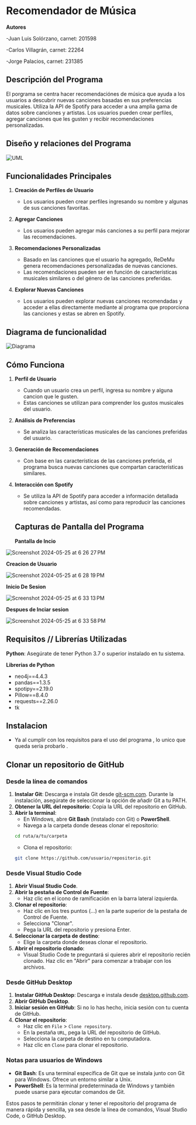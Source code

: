 # Recomendador de Música

**Autores**

-Juan Luis Solórzano, carnet: 201598

-Carlos Villagrán, carnet: 22264

-Jorge Palacios, carnet: 231385

## Descripción del Programa

El porgrama se centra hacer recomendaciónes de música que ayuda a los usuarios a descubrir nuevas canciones basadas en sus preferencias musicales. Utiliza la API de Spotify para acceder a una amplia gama de datos sobre canciones y artistas. Los usuarios pueden crear perfiles, agregar canciones que les gusten y recibir recomendaciones personalizadas.

## Diseño y relaciones del Programa 

![UML ](https://github.com/Charly2440/Recomendation-Engine-Proyecto-2/assets/134471477/9ed74fb6-2497-4c2a-91ca-7b499c3a320d)


## Funcionalidades Principales

1. **Creación de Perfiles de Usuario**
   - Los usuarios pueden crear perfiles ingresando su nombre y algunas de sus canciones favoritas.

2. **Agregar Canciones**
   - Los usuarios pueden agregar más canciones a su perfil para mejorar las recomendaciones.

3. **Recomendaciones Personalizadas**
   - Basado en las canciones que el usuario ha agregado, ReDeMu genera recomendaciones personalizadas de nuevas canciones.
   - Las recomendaciones pueden ser en función de características musicales similares o del género de las canciones preferidas.

4. **Explorar Nuevas Canciones**
   - Los usuarios pueden explorar nuevas canciones recomendadas y acceder a ellas directamente mediante al programa que proporciona las canciones y estas se abren en Spotify.

## Diagrama de funcionalidad 

![Diagrama](https://github.com/Charly2440/Recomendation-Engine-Proyecto-2/assets/134471477/f023fcaf-f856-42c5-a7be-75f228a85a86)


## Cómo Funciona

1. **Perfil de Usuario**
   - Cuando un usuario crea un perfil, ingresa su nombre y alguna cancion que le gusten.
   - Estas canciones se utilizan para comprender los gustos musicales del usuario.

2. **Análisis de Preferencias**
   - Se analiza las características musicales de las canciones preferidas del usuario.

3. **Generación de Recomendaciones**
   - Con base en las características de las canciones preferida, el programa busca nuevas canciones que compartan características similares.
  

4. **Interacción con Spotify**
   - Se utiliza la API de Spotify para acceder a información detallada sobre canciones y artistas, así como para reproducir las canciones recomendadas.
  
   ## Capturas de Pantalla del Programa

   **Pantalla de Incio**
   
![Screenshot 2024-05-25 at 6 26 27 PM](https://github.com/Charly2440/Recomendation-Engine-Proyecto-2/assets/134471477/76732851-d9ad-491b-a4e5-df81c6e3ea8e)


**Creacion de Usuario** 

![Screenshot 2024-05-25 at 6 28 19 PM](https://github.com/Charly2440/Recomendation-Engine-Proyecto-2/assets/134471477/2b50e6a5-a0a0-4b5d-8050-b66d1d20de3f)

**Inicio De Sesion** 

![Screenshot 2024-05-25 at 6 33 13 PM](https://github.com/Charly2440/Recomendation-Engine-Proyecto-2/assets/134471477/7e505a3c-8991-4d60-a4a7-a7f088876c2e)

**Despues de Inciar sesion** 

![Screenshot 2024-05-25 at 6 33 58 PM](https://github.com/Charly2440/Recomendation-Engine-Proyecto-2/assets/134471477/ce5517ae-4aec-4cde-bc75-1c177877c645)


  ## Requisitos // Librerías Utilizadas
  
 **Python**: Asegúrate de tener Python 3.7 o superior instalado en tu sistema.
 
 **Librerias de Python**
- neo4j==4.4.3
- pandas==1.3.5
- spotipy==2.19.0
- Pillow==8.4.0
- requests==2.26.0
- tk

## Instalacion 

- Ya al cumplir con los requisitos para el uso del programa , lo unico que queda seria probarlo .

## Clonar un repositorio de GitHub

### Desde la línea de comandos

1. **Instalar Git**: Descarga e instala Git desde [git-scm.com](https://git-scm.com/). Durante la instalación, asegúrate de seleccionar la opción de añadir Git a tu PATH.
2. **Obtener la URL del repositorio**: Copia la URL del repositorio en GitHub.
3. **Abrir la terminal**:
   - En Windows, abre **Git Bash** (instalado con Git) o **PowerShell**.
   - Navega a la carpeta donde deseas clonar el repositorio:
    ```sh
    cd ruta/a/tu/carpeta
    ```
   - Clona el repositorio:
    ```sh
    git clone https://github.com/usuario/repositorio.git
    ```

### Desde Visual Studio Code

1. **Abrir Visual Studio Code**.
2. **Abrir la pestaña de Control de Fuente**:
   - Haz clic en el icono de ramificación en la barra lateral izquierda.
3. **Clonar el repositorio**:
   - Haz clic en los tres puntos (...) en la parte superior de la pestaña de Control de Fuente.
   - Selecciona "Clonar".
   - Pega la URL del repositorio y presiona Enter.
4. **Seleccionar la carpeta de destino**:
   - Elige la carpeta donde deseas clonar el repositorio.
5. **Abrir el repositorio clonado**:
   - Visual Studio Code te preguntará si quieres abrir el repositorio recién clonado. Haz clic en "Abrir" para comenzar a trabajar con los archivos.

### Desde GitHub Desktop

1. **Instalar GitHub Desktop**: Descarga e instala desde [desktop.github.com](https://desktop.github.com/).
2. **Abrir GitHub Desktop**.
3. **Iniciar sesión en GitHub**: Si no lo has hecho, inicia sesión con tu cuenta de GitHub.
4. **Clonar el repositorio**:
   - Haz clic en `File` > `Clone repository`.
   - En la pestaña `URL`, pega la URL del repositorio de GitHub.
   - Selecciona la carpeta de destino en tu computadora.
   - Haz clic en `Clone` para clonar el repositorio.

### Notas para usuarios de Windows

- **Git Bash**: Es una terminal específica de Git que se instala junto con Git para Windows. Ofrece un entorno similar a Unix.
- **PowerShell**: Es la terminal predeterminada de Windows y también puede usarse para ejecutar comandos de Git.

Estos pasos te permitirán clonar y tener el repositorio del programa de manera rápida y sencilla, ya sea desde la línea de comandos, Visual Studio Code, o GitHub Desktop.



